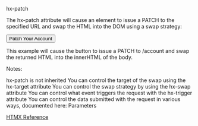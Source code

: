 hx-patch

The hx-patch attribute will cause an element to issue a PATCH to the specified URL and swap the HTML into the DOM using a swap strategy:

<button hx-patch="/account" hx-target="body">
  Patch Your Account
</button>

This example will cause the button to issue a PATCH to /account and swap the returned HTML into the innerHTML of the body.

Notes:

hx-patch is not inherited
You can control the target of the swap using the hx-target attribute
You can control the swap strategy by using the hx-swap attribute
You can control what event triggers the request with the hx-trigger attribute
You can control the data submitted with the request in various ways, documented here: Parameters

[HTMX Reference](https://htmx.org/attributes/hx-patch/)
